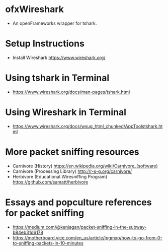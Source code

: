 # ofxWireshark
* An openFrameworks wrapper for tshark.

# Setup Instructions
* Install Wireshark https://www.wireshark.org/

# Using tshark in Terminal
* https://www.wireshark.org/docs/man-pages/tshark.html

# Using Wireshark in Terminal
* https://www.wireshark.org/docs/wsug_html_chunked/AppToolstshark.html


# More packet sniffing resources
* Carnivore (History) https://en.wikipedia.org/wiki/Carnivore_(software)
* Carnivore (Processing Library) http://r-s-g.org/carnivore/
* Herbivore (Educational Wiresniffing Program) https://github.com/samatt/herbivore

# Essays and popculture references for packet sniffing
* https://medium.com/@kenjagan/packet-sniffing-in-the-subway-b84eb31d6178
* https://motherboard.vice.com/en_us/article/jpgmxp/how-to-go-from-0-to-sniffing-packets-in-10-minutes
